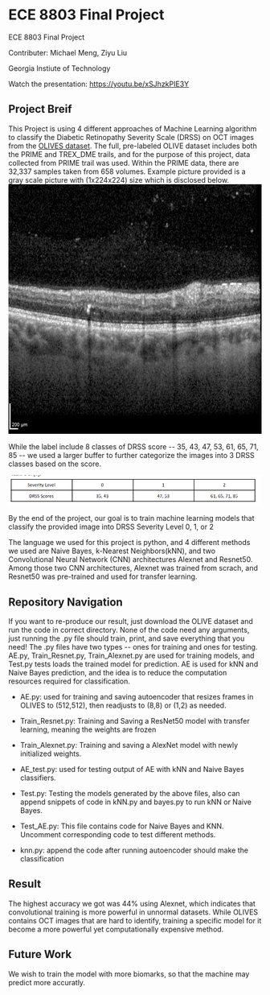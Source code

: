 # ECE 8803 Final Project 
ECE 8803 Final Project 

Contributer: Michael Meng, Ziyu Liu

Georgia Instiute of Technology

Watch the presentation: https://youtu.be/xSJhzkPIE3Y

## Project Breif 
This Project is using 4 different approaches of Machine Learning algorithm to classify the Diabetic Retinopathy Severity Scale (DRSS) on OCT images from the [OLIVES dataset](https://arxiv.org/pdf/2209.11195.pdf). The full, pre-labeled OLIVE dataset includes both the PRIME and TREX_DME trails, and for the purpose of this project, data collected from PRIME trail was used. Within the PRIME data, there are 32,337 samples taken from 658 volumes. Example picture provided is a gray scale picture with (1x224x224) size which is disclosed below.
![example_OCT](0.png)

While the label include 8 classes of DRSS score -- 35, 43, 47, 53, 61, 65, 71, 85 -- we used a larger buffer to further categorize the images into 3 DRSS classes based on the score. 

![DRSS_classify_pic](DRSS_classify.png)

By the end of the project, our goal is to train machine learning models that classify the provided image into DRSS Severity Level 0, 1, or 2

The language we used for this project is python, and 4 different methods we used are Naive Bayes, k-Nearest Neighbors(kNN), and two Convolutional Neural Network (CNN) architectures Alexnet and Resnet50. Among those two CNN architectures, Alexnet was trained from scrach, and Resnet50 was pre-trained and used for transfer learning. 

## Repository Navigation
If you want to re-produce our result, just download the OLIVE dataset and run the code in correct directory. 
None of the code need any arguments, just running the .py file should train, print, and save everything that you need! The .py files have two types -- ones for training and ones for testing. AE.py, Train_Resnet.py, Train_Alexnet.py are used for training models, and Test.py tests loads the trained model for prediction. AE is used for kNN and Naive Bayes prediction, and the idea is to reduce the computation resources required for classification. 

- AE.py: used for training and saving autoencoder that resizes frames in OLIVES to (512,512), then readjusts to (8,8) or (1,2) as needed.

- Train_Resnet.py: Training and Saving a ResNet50 model with transfer learning, meaning the weights are frozen

- Train_Alexnet.py: Training and saving a AlexNet model with newly initialized weights.

- AE_test.py: used for testing output of AE with kNN and Naive Bayes classifiers.

- Test.py: Testing the models generated by the above files, also can append snippets of code in kNN.py and bayes.py to run kNN or Naive Bayes.

- Test_AE.py: This file contains code for Naive Bayes and KNN. Uncomment corresponding code to test different methods. 

- knn.py: append the code after running autoencoder should make the classification

## Result 
The highest accuracy we got was 44% using Alexnet, which indicates that convolutional training is more powerful in unnormal datasets. While OLIVES contains OCT images that are hard to identify, training a specific model for it become a more powerful yet computationally expensive method. 

## Future Work
We wish to train the model with more biomarks, so that the machine may predict more accuratly. 

